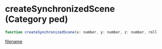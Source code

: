 # createSynchronizedScene (Category ped)

```js
function createSynchronizedScene(x: number, y: number, z: number, roll: number, pitch: number, yaw: number, p6: number): number
```

[filename](createSynchronizedScene_m.md ':include')
